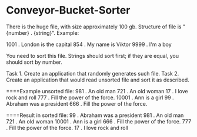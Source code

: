 # Conveyor-Bucket-Sorter

There is the huge file, with size approximately 100 gb. 
Structure of file is "{number} . {string}". Example:

1001 . London is the capital
854 . My name is Viktor
9999 . I'm a boy

You need to sort this file. Strings should sort first; if they are equal, you should sort by number.

Task 1. Create an application that randomly generates such file.
Task 2. Create an application that would read unsorted file and sort it as described.

====Example unsorted file:
981 . An old man
721 . An old woman
17 . I love rock and roll
777 . Fill the power of the force.
10001 . Ann is a girl
99 . Abraham was a president
666 . Fill the power of the force.

====Result in sorted file:
99 . Abraham was a president
981 . An old man
721 . An old woman
10001 . Ann is a girl
666 . Fill the power of the force.
777 . Fill the power of the force.
17 . I love rock and roll
